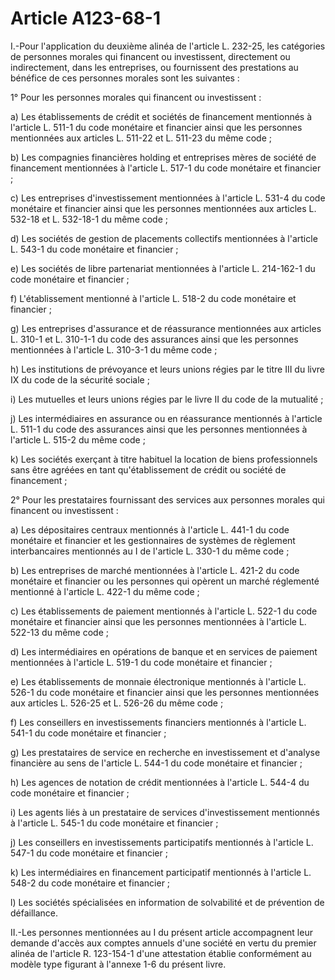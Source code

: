 # Article A123-68-1

I.-Pour l'application du deuxième alinéa de l'article L. 232-25, les catégories de personnes morales qui financent ou investissent, directement ou indirectement, dans les entreprises, ou fournissent des prestations au bénéfice de ces personnes morales sont les suivantes :

1° Pour les personnes morales qui financent ou investissent :

a) Les établissements de crédit et sociétés de financement mentionnés à l'article L. 511-1 du code monétaire et financier ainsi que les personnes mentionnées aux articles L. 511-22 et L. 511-23 du même code ;

b) Les compagnies financières holding et entreprises mères de société de financement mentionnées à l'article L. 517-1 du code monétaire et financier ;

c) Les entreprises d'investissement mentionnées à l'article L. 531-4 du code monétaire et financier ainsi que les personnes mentionnées aux articles L. 532-18 et L. 532-18-1 du même code ;

d) Les sociétés de gestion de placements collectifs mentionnées à l'article L. 543-1 du code monétaire et financier ;

e) Les sociétés de libre partenariat mentionnées à l'article L. 214-162-1 du code monétaire et financier ;

f) L'établissement mentionné à l'article L. 518-2 du code monétaire et financier ;

g) Les entreprises d'assurance et de réassurance mentionnées aux articles L. 310-1 et L. 310-1-1 du code des assurances ainsi que les personnes mentionnées à l'article L. 310-3-1 du même code ;

h) Les institutions de prévoyance et leurs unions régies par le titre III du livre IX du code de la sécurité sociale ;

i) Les mutuelles et leurs unions régies par le livre II du code de la mutualité ;

j) Les intermédiaires en assurance ou en réassurance mentionnés à l'article L. 511-1 du code des assurances ainsi que les personnes mentionnées à l'article L. 515-2 du même code ;

k) Les sociétés exerçant à titre habituel la location de biens professionnels sans être agréées en tant qu'établissement de crédit ou société de financement ;

2° Pour les prestataires fournissant des services aux personnes morales qui financent ou investissent :

a) Les dépositaires centraux mentionnés à l'article L. 441-1 du code monétaire et financier et les gestionnaires de systèmes de règlement interbancaires mentionnés au I de l'article L. 330-1 du même code ;

b) Les entreprises de marché mentionnées à l'article L. 421-2 du code monétaire et financier ou les personnes qui opèrent un marché réglementé mentionné à l'article L. 422-1 du même code ;

c) Les établissements de paiement mentionnés à l'article L. 522-1 du code monétaire et financier ainsi que les personnes mentionnées à l'article L. 522-13 du même code ;

d) Les intermédiaires en opérations de banque et en services de paiement mentionnées à l'article L. 519-1 du code monétaire et financier ;

e) Les établissements de monnaie électronique mentionnés à l'article L. 526-1 du code monétaire et financier ainsi que les personnes mentionnées aux articles L. 526-25 et L. 526-26 du même code ;

f) Les conseillers en investissements financiers mentionnés à l'article L. 541-1 du code monétaire et financier ;

g) Les prestataires de service en recherche en investissement et d'analyse financière au sens de l'article L. 544-1 du code monétaire et financier ;

h) Les agences de notation de crédit mentionnées à l'article L. 544-4 du code monétaire et financier ;

i) Les agents liés à un prestataire de services d'investissement mentionnés à l'article L. 545-1 du code monétaire et financier ;

j) Les conseillers en investissements participatifs mentionnés à l'article L. 547-1 du code monétaire et financier ;

k) Les intermédiaires en financement participatif mentionnés à l'article L. 548-2 du code monétaire et financier ;

l) Les sociétés spécialisées en information de solvabilité et de prévention de défaillance.

II.-Les personnes mentionnées au I du présent article accompagnent leur demande d'accès aux comptes annuels d'une société en vertu du premier alinéa de l'article R. 123-154-1 d'une attestation établie conformément au modèle type figurant à l'annexe 1-6 du présent livre.
